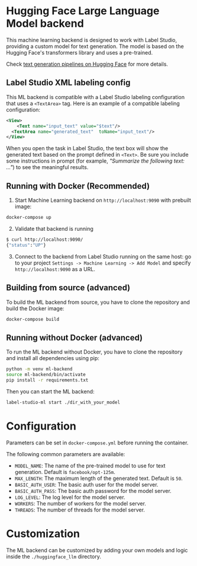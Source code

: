 <!--
---
title: Hugging Face Large Language Model backend
type: blog
tier: all
order: 15
meta_title: Label Studio tutorial to run Hugging Face Large Language Model backend
meta_description: This tutorial explains how to run Hugging Face Large Language model backend in Label Studio. Hugging Face Large Language Model Backend is a machine learning backend designed to work with Label Studio, providing a custom model for text generation.
categories:
    - tutorial
    - hugging face
    - llm
    - text-generation
image: "/tutorials/huggingface_llm.png"
---
-->

# Hugging Face Large Language Model backend

This machine learning backend is designed to work with Label Studio, providing a custom model for text generation. The model is based on the Hugging Face's transformers library and uses a pre-trained.

Check [text generation pipelines on Hugging Face](https://huggingface.co/tasks/text-generation) for more details.

## Label Studio XML labeling config

This ML backend is compatible with a Label Studio labeling configuration that uses a `<TextArea>` tag. Here is an example of a compatible labeling configuration:

```xml
<View>
    <Text name="input_text" value="$text"/>
  <TextArea name="generated_text"  toName="input_text"/>
</View>
```

When you open the task in Label Studio, the text box will show the generated text based on the prompt defined in `<Text>`. Be sure you include some instructions in prompt (for example, _"Summarize the following text: ..."_) to see the meaningful results.

## Running with Docker (Recommended)

1. Start Machine Learning backend on `http://localhost:9090` with prebuilt image:

```bash
docker-compose up
```

2. Validate that backend is running

```bash
$ curl http://localhost:9090/
{"status":"UP"}
```

3. Connect to the backend from Label Studio running on the same host: go to your project `Settings -> Machine Learning -> Add Model` and specify `http://localhost:9090` as a URL.


## Building from source (advanced)

To build the ML backend from source, you have to clone the repository and build the Docker image:

```bash
docker-compose build
```

## Running without Docker (advanced)

To run the ML backend without Docker, you have to clone the repository and install all dependencies using pip:

```bash
python -m venv ml-backend
source ml-backend/bin/activate
pip install -r requirements.txt
```

Then you can start the ML backend:

```bash
label-studio-ml start ./dir_with_your_model
```

# Configuration

Parameters can be set in `docker-compose.yml` before running the container.

The following common parameters are available:
- `MODEL_NAME`: The name of the pre-trained model to use for text generation. Default is `facebook/opt-125m`.
- `MAX_LENGTH`: The maximum length of the generated text. Default is `50`.
- `BASIC_AUTH_USER`: The basic auth user for the model server.
- `BASIC_AUTH_PASS`: The basic auth password for the model server.
- `LOG_LEVEL`: The log level for the model server.
- `WORKERS`: The number of workers for the model server.
- `THREADS`: The number of threads for the model server.

# Customization

The ML backend can be customized by adding your own models and logic inside the `./huggingface_llm` directory. 
